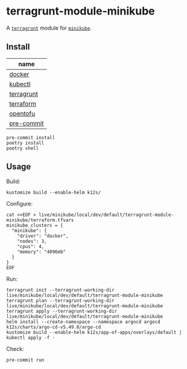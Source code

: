# terragrunt-module-minikube

A [`terragrunt`](https://github.com/gruntwork-io/terragrunt) module for [`minikube`](https://github.com/kubernetes/minikube).

## Install

| name                                                     |
|----------------------------------------------------------|
| [docker](https://github.com/docker)                      |
| [kubectl](https://github.com/kubernetes/kubectl)         |
| [terragrunt](https://github.com/gruntwork-io/terragrunt) |
| [terraform](https://github.com/hashicorp/terraform)      |
| [opentofu](https://github.com/opentofu/opentofu)         |
| [pre-commit](https://github.com/pre-commit/pre-commit)   |

```shell
pre-commit install
poetry install
poetry shell
```

## Usage

Build:
```shell
kustomize build --enable-helm k12s/
```

Configure:
```shell
cat <<EOF > live/minikube/local/dev/default/terragrunt-module-minikube/terraform.tfvars
minikube_clusters = {
  "minikube": {
    "driver": "docker",
    "nodes": 3,
    "cpus": 4,
    "memory": "4096mb"
  }
}
EOF
```

Run:
```shell
terragrunt init --terragrunt-working-dir live/minikube/local/dev/default/terragrunt-module-minikube
terragrunt plan --terragrunt-working-dir live/minikube/local/dev/default/terragrunt-module-minikube
terragrunt apply --terragrunt-working-dir live/minikube/local/dev/default/terragrunt-module-minikube
helm install --create-namespace --namespace argocd argocd k12s/charts/argo-cd-v5.49.0/argo-cd
kustomize build --enable-helm k12s/app-of-apps/overlays/default | kubectl apply -f -
```

Check:
```shell
pre-commit run
```
